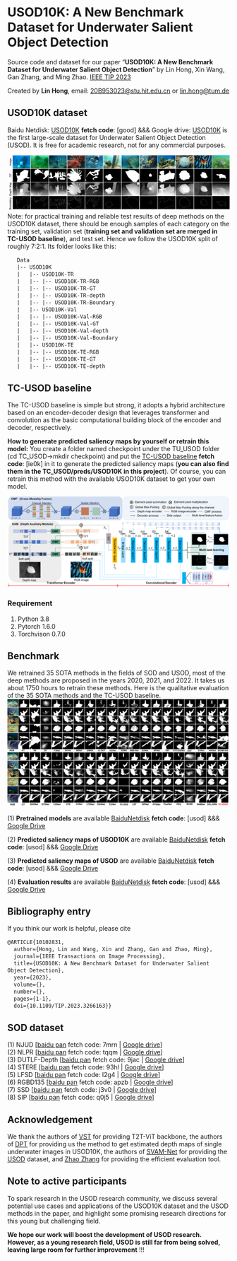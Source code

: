 # USOD10K: A New Benchmark Dataset for Underwater Salient Object Detection

Source code and dataset for our paper “**USOD10K: A New Benchmark Dataset for Underwater Salient Object Detection**” by Lin Hong,  Xin Wang, Gan Zhang, and Ming Zhao. [IEEE TIP 2023](https://ieeexplore.ieee.org/document/10102831)

Created by **Lin Hong**, email: 20B953023@stu.hit.edu.cn or lin.hong@tum.de

## USOD10K dataset
Baidu Netdisk: [USOD10K](https://pan.baidu.com/s/1edg2B9HjnHdEpmwnUOT0-w) **fetch code**: [good]  &&&  Google drive: [USOD10K](https://drive.google.com/file/d/1PH0PwKchXnkWwtAwbhNSW4utMCp5zer8/view?usp=sharing) is the first large-scale dataset for Underwater Salient Object Detection (USOD). It is free for academic research, not for any commercial purposes.

![avatar](https://github.com/LinHong-HIT/USOD10K/blob/ef4fc30f7957f3255e375b608191175454cf4658/dataset_img.png)
Note: for practical training and reliable test results of deep methods on the USOD10K dataset, there should be enough samples of each category on the training set, validation set (**training set and validation set are merged in TC-USOD baseline**), and test set. Hence we follow the USOD10K split of roughly 7:2:1. Its folder looks like this:

````
   Data
   |-- USOD10K
   |   |-- USOD10K-TR
   |   |-- |-- USOD10K-TR-RGB
   |   |-- |-- USOD10K-TR-GT
   |   |-- |-- USOD10K-TR-depth
   |   |-- |-- USOD10K-TR-Boundary
   |   |-- USOD10K-Val
   |   |-- |-- USOD10K-Val-RGB
   |   |-- |-- USOD10K-Val-GT
   |   |-- |-- USOD10K-Val-depth
   |   |-- |-- USOD10K-Val-Boundary
   |   |-- USOD10K-TE
   |   |-- |-- USOD10K-TE-RGB
   |   |-- |-- USOD10K-TE-GT
   |   |-- |-- USOD10K-TE-depth
````
## TC-USOD baseline
The TC-USOD baseline is simple but strong, it adopts a hybrid architecture based on an encoder-decoder design that leverages transformer and convolution as the basic computational building block of the encoder and decoder, respectively. 

**How to generate predicted saliency maps by yourself or retrain this model:**
You create a folder named checkpoint under the TU_USOD folder (cd TC_USOD->mkdir checkpoint) and put the [TC-USOD baseline](https://pan.baidu.com/s/1TwwaTcdmTiU2FHOC5xC3Vw) **fetch code**: [ie0k] in it to generate the predicted saliency maps (**you can also find them in the TC_USOD/preds/USOD10K in this project**). Of course, you can retrain this method with the available USOD10K dataset to get your own model. 

![](TC-USOD.png)
### Requirement
1. Python 3.8
2. Pytorch 1.6.0
3. Torchvison 0.7.0

## Benchmark
We retrained 35 SOTA methods in the fields of SOD and USOD, most of the deep methods are proposed in the years 2020, 2021, and 2022. It takes us about 1750 hours to retrain these methods. Here is the qualitative evaluation of the 35 SOTA methods and the TC-USOD baseline.
![avatar](https://github.com/LinHong-HIT/USOD10K/blob/4ac87c771709fc62ba0bce219cdaec2bee176c0d/qualitative_eva.png)

(1) **Pretrained models** are available [BaiduNetdisk](https://pan.baidu.com/s/1VXyNHxy5Iy5GYYBCh_2thg) **fetch code**: [usod]  &&& [Google Drive](https://drive.google.com/file/d/1x_UhY7Ik6rFqkk4f5wNG97_CfC_DD7JZ/view?usp=drive_link) 

(2) **Predicted saliency maps of USOD10K** are available [BaiduNetdisk](https://pan.baidu.com/s/1EpnE07lgamyaUIUZWdccqA) **fetch code**: [usod] &&& [Google Drive](https://drive.google.com/file/d/1D4wLLol843DEpolmO-cYpo2jaiBY7Ufn/view?usp=drive_link)

(3) **Predicted saliency maps of USOD** are available [BaiduNetdisk](https://pan.baidu.com/s/1cnmMZ0JSshssm2jc9p2BdA ) **fetch code**: [usod]  &&& [Google Drive](https://drive.google.com/file/d/1YoXKUKaauy2PkkISpK-QWJpetXIsTsrO/view?usp=drive_link)

(4) **Evaluation results** are available [BaiduNetdisk](https://pan.baidu.com/s/1AL4WQeFh1KrD0jj9JW182g) **fetch code**: [usod]  &&& [Google Drive](https://drive.google.com/file/d/1jCuCvK-UJY9q3g_TMQ7NTWqXfXbG21bk/view?usp=drive_link)


## Bibliography entry
If you think our work is helpful, please cite
```
@ARTICLE{10102831,
  author={Hong, Lin and Wang, Xin and Zhang, Gan and Zhao, Ming},
  journal={IEEE Transactions on Image Processing}, 
  title={USOD10K: A New Benchmark Dataset for Underwater Salient Object Detection}, 
  year={2023},
  volume={},
  number={},
  pages={1-1},
  doi={10.1109/TIP.2023.3266163}}
```

## SOD dataset

(1) NJUD [[baidu pan](https://pan.baidu.com/s/1ywIJV_C0lG1KZNFow87bQQ) fetch code: 7mrn | [Google drive](https://drive.google.com/file/d/19rdcNsuDE6bRD58bruqCXPDhoopTMME4/view?usp=sharing)]  
(2) NLPR [[baidu pan](https://pan.baidu.com/s/1G3ec34XV7oQboY8R9FPVDw) fetch code: tqqm | [Google drive](https://drive.google.com/file/d/1NlJqeauFt6NlzNSHL9iQofzm8XWLmeg9/view?usp=sharing)]  
(3) DUTLF-Depth [[baidu pan](https://pan.baidu.com/s/1BZepaCfo2BsuvBczJKhN4Q) fetch code: 9jac | [Google drive](https://drive.google.com/file/d/1FcS2cBrIj-tBmEgqQzqp-arKIA6UjsLd/view?usp=sharing)]  
(4) STERE [[baidu pan](https://pan.baidu.com/s/16ros8tHMxy9YwfqBZJf1zQ) fetch code: 93hl | [Google drive](https://drive.google.com/file/d/1cVw3tM3xRBxrvO3TZ-oX5tmnPPMIrNbJ/view?usp=sharing)]  
(5) LFSD [[baidu pan](https://pan.baidu.com/s/1sSjFX45DIcNyExsA_lpybQ) fetch code: l2g4 | [Google drive](https://drive.google.com/file/d/1KFZ53EiIuCxMaf6nlFwhfOeBqOJ7BldF/view?usp=sharing)]  
(6) RGBD135 [[baidu pan](https://pan.baidu.com/s/1NQiTSYIs23Cl4TCf7Edp0A) fetch code: apzb | [Google drive](https://drive.google.com/file/d/1kYClZ_17EdFviJ6SiW0_ghqudUCr4r2F/view?usp=sharing)]  
(7) SSD [[baidu pan](https://pan.baidu.com/s/1Ihx001o1MUYaUtbBQH4TnQ) fetch code: j3v0 | [Google drive](https://drive.google.com/file/d/1rD0QKEHdUSE-Cpijgxv4BlPUMRQ6Q69l/view?usp=sharing)]  
(8) SIP [[baidu pan](https://pan.baidu.com/s/1qvpfXrPYT94M6mD0pv3-SQ) fetch code: q0j5 | [Google drive](https://drive.google.com/file/d/1Ruv0oLVP8QjrN3keOtdCjSiX4mh7bBVN/view?usp=sharing)]  

## Acknowledgement
We thank the authors of [VST](https://github.com/yitu-opensource/T2T-ViT) for providing T2T-ViT backbone, the authors of [DPT](https://github.com/isl-org/DPT) for providing us the method to get estimated depth maps of single underwater images in USOD10K, the authors of [SVAM-Net](http://www.roboticsproceedings.org/rss18/p048.pdf) for providing the [USOD](https://irvlab.cs.umn.edu/resources/usod-dataset) dataset, and [Zhao Zhang](https://github.com/zzhanghub/eval-co-sod) for providing the efficient evaluation tool.

## Note to active participants
To spark research in the USOD research community, we discuss several potential use cases and applications of the USOD10K dataset and the USOD methods in the paper, and highlight some promising research directions for this young but challenging field.

**We hope our work will boost the development of USOD research. However, as a young research field, USOD is still far from being solved, leaving large room for further improvement** !!! 



